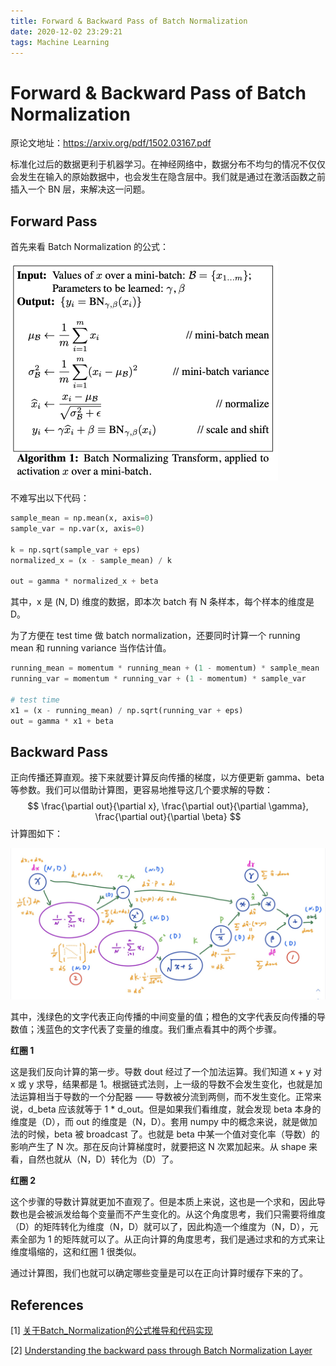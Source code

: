 ```yaml
---
title: Forward & Backward Pass of Batch Normalization
date: 2020-12-02 23:29:21
tags: Machine Learning
---
```


# Forward & Backward Pass of Batch Normalization

原论文地址：https://arxiv.org/pdf/1502.03167.pdf

标准化过后的数据更利于机器学习。在神经网络中，数据分布不均匀的情况不仅仅会发生在输入的原始数据中，也会发生在隐含层中。我们就是通过在激活函数之前插入一个 BN 层，来解决这一问题。

## Forward Pass

首先来看 Batch Normalization 的公式：

<img src="/img/fw-bw-batch/batch_norm.png" alt="batch_norm" style="zoom:50%;" />

不难写出以下代码：

```python
sample_mean = np.mean(x, axis=0)
sample_var = np.var(x, axis=0)

k = np.sqrt(sample_var + eps)
normalized_x = (x - sample_mean) / k

out = gamma * normalized_x + beta
```

其中，x 是 (N, D) 维度的数据，即本次 batch 有 N 条样本，每个样本的维度是 D。

为了方便在 test time 做 batch normalization，还要同时计算一个 running mean 和 running variance 当作估计值。

```python
running_mean = momentum * running_mean + (1 - momentum) * sample_mean
running_var = momentum * running_var + (1 - momentum) * sample_var

# test time
x1 = (x - running_mean) / np.sqrt(running_var + eps)
out = gamma * x1 + beta
```

## Backward Pass

正向传播还算直观。接下来就要计算反向传播的梯度，以方便更新 gamma、beta 等参数。我们可以借助计算图，更容易地推导这几个要求解的导数：
$$
\frac{\partial out}{\partial x}, \frac{\partial out}{\partial \gamma}, \frac{\partial out}{\partial \beta}
$$
计算图如下：

![comp_graph](/img/fw-bw-batch/comp_graph.jpg)

其中，浅绿色的文字代表正向传播的中间变量的值；橙色的文字代表反向传播的导数值；浅蓝色的文字代表了变量的维度。我们重点看其中的两个步骤。

**红圈 1**

这是我们反向计算的第一步。导数 dout 经过了一个加法运算。我们知道 x + y 对 x 或 y 求导，结果都是 1。根据链式法则，上一级的导数不会发生变化，也就是加法运算相当于导数的一个分配器 —— 导数被分流到两侧，而不发生变化。正常来说，d_beta 应该就等于 1 * d_out。但是如果我们看维度，就会发现 beta 本身的维度是（D），而 out 的维度是（N，D）。套用 numpy 中的概念来说，就是做加法的时候，beta 被 broadcast 了。也就是 beta 中某一个值对变化率（导数）的影响产生了 N 次。那在反向计算梯度时，就要把这 N 次累加起来。从 shape 来看，自然也就从（N，D）转化为（D）了。

**红圈 2**

这个步骤的导数计算就更加不直观了。但是本质上来说，这也是一个求和，因此导数也是会被派发给每个变量而不产生变化的。从这个角度思考，我们只需要将维度（D）的矩阵转化为维度（N，D）就可以了，因此构造一个维度为（N，D），元素全部为 1 的矩阵就可以了。从正向计算的角度思考，我们是通过求和的方式来让维度塌缩的，这和红圈 1 很类似。

通过计算图，我们也就可以确定哪些变量是可以在正向计算时缓存下来的了。

## References

[1] [关于Batch_Normalization的公式推导和代码实现](https://jimchenhub.github.io/posts/2018-03-07-关于Batch_Normalization的公式推导和代码实现)

[2] [Understanding the backward pass through Batch Normalization Layer](https://kratzert.github.io/2016/02/12/understanding-the-gradient-flow-through-the-batch-normalization-layer.html)